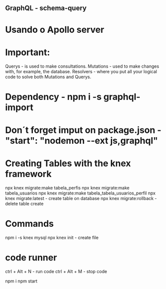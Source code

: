 ## GraphQL - schema-query

# Usando o Apollo server

# Important:

Querys - is used to make consultations.
Mutations - used to make changes with, for example, the database.
Resolvers - where you put all your logical code to solve both Mutations and Querys.

# Dependency - npm i -s graphql-import

# Don´t forget imput on package.json - "start": "nodemon --ext js,graphql"

# Creating Tables with the knex framework

npx knex migrate:make tabela_perfis
npx knex migrate:make tabela_usuarios
npx knex migrate:make tabela_tabela_usuarios_perfil
npx knex migrate:latest - create table on database
npx knex migrate:rollback - delete table create

# Commands

npm i -s knex mysql
npx knex init - create file

# code runner
ctrl + Alt + N - run code
ctrl + Alt + M - stop code

npm i
npm start
